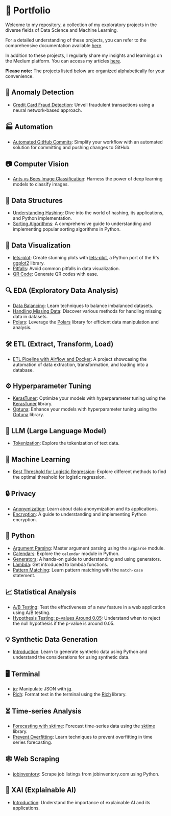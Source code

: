 # :rocket: Portfolio

Welcome to my repository, a collection of my exploratory projects in the diverse fields of Data Science and Machine Learning.

For a detailed understanding of these projects, you can refer to the comprehensive documentation available [here](https://smortezah.github.io/portfolio/docs).

In addition to these projects, I regularly share my insights and learnings on the Medium platform. You can access my articles [here](https://medium.com/@morihosseini/).

**Please note:** The projects listed below are organized alphabetically for your convenience.

## :rotating_light: Anomaly Detection

- [Credit Card Fraud Detection](anomaly-detection/fraud-detection.ipynb): Unveil fraudulent transactions using a neural network-based approach.

## :factory: Automation

- [Automated GitHub Commits](automation/auto-commit): Simplify your workflow with an automated solution for committing and pushing changes to GitHub.

## :camera: Computer Vision

- [Ants vs Bees Image Classification](computer-vision/ants-bees-classification/image-classification.ipynb): Harness the power of deep learning models to classify images.

## 🧩 Data Structures

- [Understanding Hashing](data-structure/hashing.ipynb): Dive into the world of hashing, its applications, and Python implementation.
- [Sorting Algorithms](data-structure/sorting-popular.ipynb): A comprehensive guide to understanding and implementing popular sorting algorithms in Python.

## :art: Data Visualization

- [lets-plot](visualization/lets-plot/codebook.ipynb): Create stunning plots with [lets-plot](https://lets-plot.org/index.html), a Python port of the R's [ggplot2](https://ggplot2.tidyverse.org/) library.
- [Pitfalls](visualization/pitfalls/pitfalls.ipynb): Avoid common pitfalls in data visualization.
- [QR Code](visualization/qrcode.ipynb): Generate QR codes with ease.

## :mag: EDA (Exploratory Data Analysis)

- [Data Balancing](eda/data-balancing.ipynb): Learn techniques to balance imbalanced datasets.
- [Handling Missing Data](eda/missing-data.ipynb): Discover various methods for handling missing data in datasets.
- [Polars](eda/polars.ipynb): Leverage the [Polars](https://www.pola.rs) library for efficient data manipulation and analysis.

## :hammer_and_wrench: ETL (Extract, Transform, Load)

- [ETL Pipeline with Airflow and Docker](etl/airflow-docker): A project showcasing the automation of data extraction, transformation, and loading into a database.

## :gear: Hyperparameter Tuning

- [KerasTuner](hypertune/kerasTuner.ipynb): Optimize your models with hyperparameter tuning using the [KerasTuner](https://keras.io/keras_tuner/) library.
- [Optuna](hypertune/optuna.ipynb): Enhance your models with hyperparameter tuning using the [Optuna](https://optuna.org/) library.

## :brain: LLM (Large Language Model)

- [Tokenization](llm/tokenization.ipynb): Explore the tokenization of text data.

## :robot: Machine Learning

- [Best Threshold for Logistic Regression](machine-learning/threshold-logistic-regression.ipynb): Explore different methods to find the optimal threshold for logistic regression.

## :lock: Privacy

- [Anonymization](privacy/anonymization.ipynb): Learn about data anonymization and its applications.
- [Encryption](privacy/encryption.ipynb): A guide to understanding and implementing Python encryption.

## :snake: Python

- [Argument Parsing](python/argparse.ipynb): Master argument parsing using the `argparse` module.
- [Calendars](python/calendar.ipynb): Explore the `calendar` module in Python.
- [Generators](python/generator.ipynb): A hands-on guide to understanding and using generators.
- [Lambda](python/lambda.ipynb): Get introduced to lambda functions.
- [Pattern Matching](python/match-case.ipynb): Learn pattern matching with the `match-case` statement.

## :chart_with_upwards_trend: Statistical Analysis

- [A/B Testing](stats/ab-test.ipynb): Test the effectiveness of a new feature in a web application using A/B testing.
- [Hypothesis Testing: p-values Around 0.05](stats/pvalue-around-0.05.ipynb): Understand when to reject the null hypothesis if the p-value is around 0.05.

## :bulb: Synthetic Data Generation

- [Introduction](synthetic-data/intro.ipynb): Learn to generate synthetic data using Python and understand the considerations for using synthetic data.

## :desktop_computer: Terminal

- [jq](terminal/jq.ipynb): Manipulate JSON with [jq](https://jqlang.github.io/jq/).
- [Rich](terminal/rich/rich.ipynb): Format text in the terminal using the [Rich](https://github.com/Textualize/rich) library.

## :hourglass_flowing_sand: Time-series Analysis

- [Forecasting with sktime](time-series/sktime.ipynb): Forecast time-series data using the [sktime](https://github.com/sktime/sktime) library.
- [Prevent Overfitting](time-series/prevent-overfitting.ipynb): Learn techniques to prevent overfitting in time series forecasting.

## :spider_web: Web Scraping

- [jobinventory](scrape/jobinventory.com/tutorial.ipynb): Scrape job listings from jobinventory.com using Python.

## :memo: XAI (Explainable AI)

- [Introduction](xai/intro.ipynb): Understand the importance of explainable AI and its applications.
